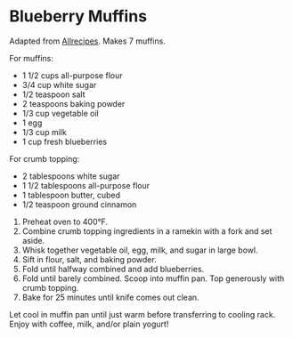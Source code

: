 # Blueberry Muffins

Adapted from [Allrecipes](http://allrecipes.com/recipe/to-die-for-blueberry-muffins/). Makes 7 muffins.

For muffins:
- 1 1/2 cups all-purpose flour
- 3/4 cup white sugar
- 1/2 teaspoon salt
- 2 teaspoons baking powder
- 1/3 cup vegetable oil
- 1 egg
- 1/3 cup milk
- 1 cup fresh blueberries

For crumb topping:
- 2 tablespoons white sugar
- 1 1/2 tablespoons all-purpose flour
- 1 tablespoon butter, cubed
- 1/2 teaspoon ground cinnamon

1. Preheat oven to 400&deg;F.
2. Combine crumb topping ingredients in a ramekin with a fork and set aside.
3. Whisk together vegetable oil, egg, milk, and sugar in large bowl.
4. Sift in flour, salt, and baking powder.
5. Fold until halfway combined and add blueberries.
6. Fold until barely combined. Scoop into muffin pan. Top generously with crumb topping.
7. Bake for 25 minutes until knife comes out clean.

Let cool in muffin pan until just warm before transferring to cooling rack. Enjoy with coffee, milk, and/or plain yogurt!